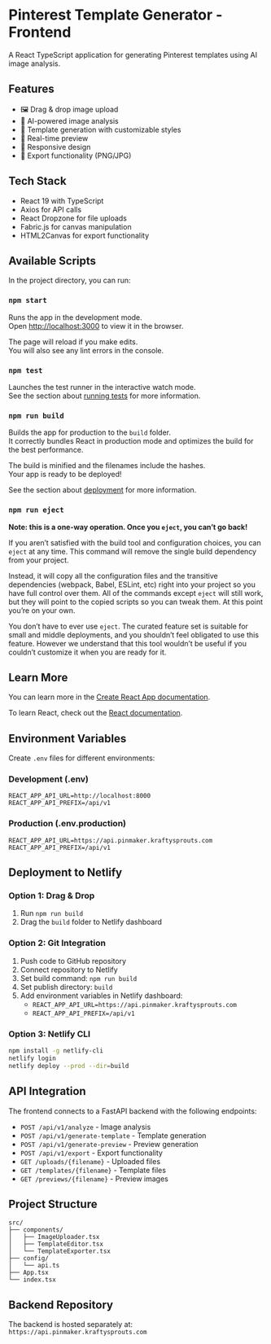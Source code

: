 # Pinterest Template Generator - Frontend

A React TypeScript application for generating Pinterest templates using AI image analysis.

## Features

- 🖼️ Drag & drop image upload
- 🤖 AI-powered image analysis
- 🎨 Template generation with customizable styles
- 🎯 Real-time preview
- 📱 Responsive design
- 💾 Export functionality (PNG/JPG)

## Tech Stack

- React 19 with TypeScript
- Axios for API calls
- React Dropzone for file uploads
- Fabric.js for canvas manipulation
- HTML2Canvas for export functionality

## Available Scripts

In the project directory, you can run:

### `npm start`

Runs the app in the development mode.\
Open [http://localhost:3000](http://localhost:3000) to view it in the browser.

The page will reload if you make edits.\
You will also see any lint errors in the console.

### `npm test`

Launches the test runner in the interactive watch mode.\
See the section about [running tests](https://facebook.github.io/create-react-app/docs/running-tests) for more information.

### `npm run build`

Builds the app for production to the `build` folder.\
It correctly bundles React in production mode and optimizes the build for the best performance.

The build is minified and the filenames include the hashes.\
Your app is ready to be deployed!

See the section about [deployment](https://facebook.github.io/create-react-app/docs/deployment) for more information.

### `npm run eject`

**Note: this is a one-way operation. Once you `eject`, you can’t go back!**

If you aren’t satisfied with the build tool and configuration choices, you can `eject` at any time. This command will remove the single build dependency from your project.

Instead, it will copy all the configuration files and the transitive dependencies (webpack, Babel, ESLint, etc) right into your project so you have full control over them. All of the commands except `eject` will still work, but they will point to the copied scripts so you can tweak them. At this point you’re on your own.

You don’t have to ever use `eject`. The curated feature set is suitable for small and middle deployments, and you shouldn’t feel obligated to use this feature. However we understand that this tool wouldn’t be useful if you couldn’t customize it when you are ready for it.

## Learn More

You can learn more in the [Create React App documentation](https://facebook.github.io/create-react-app/docs/getting-started).

To learn React, check out the [React documentation](https://reactjs.org/).

## Environment Variables

Create `.env` files for different environments:

### Development (.env)
```
REACT_APP_API_URL=http://localhost:8000
REACT_APP_API_PREFIX=/api/v1
```

### Production (.env.production)
```
REACT_APP_API_URL=https://api.pinmaker.kraftysprouts.com
REACT_APP_API_PREFIX=/api/v1
```

## Deployment to Netlify

### Option 1: Drag & Drop
1. Run `npm run build`
2. Drag the `build` folder to Netlify dashboard

### Option 2: Git Integration
1. Push code to GitHub repository
2. Connect repository to Netlify
3. Set build command: `npm run build`
4. Set publish directory: `build`
5. Add environment variables in Netlify dashboard:
   - `REACT_APP_API_URL=https://api.pinmaker.kraftysprouts.com`
   - `REACT_APP_API_PREFIX=/api/v1`

### Option 3: Netlify CLI
```bash
npm install -g netlify-cli
netlify login
netlify deploy --prod --dir=build
```

## API Integration

The frontend connects to a FastAPI backend with the following endpoints:

- `POST /api/v1/analyze` - Image analysis
- `POST /api/v1/generate-template` - Template generation
- `POST /api/v1/generate-preview` - Preview generation
- `POST /api/v1/export` - Export functionality
- `GET /uploads/{filename}` - Uploaded files
- `GET /templates/{filename}` - Template files
- `GET /previews/{filename}` - Preview images

## Project Structure

```
src/
├── components/
│   ├── ImageUploader.tsx
│   ├── TemplateEditor.tsx
│   └── TemplateExporter.tsx
├── config/
│   └── api.ts
├── App.tsx
└── index.tsx
```

## Backend Repository

The backend is hosted separately at: `https://api.pinmaker.kraftysprouts.com`
